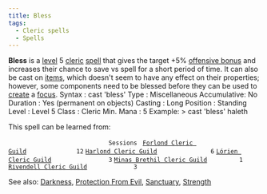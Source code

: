 ```yaml
---
title: Bless
tags:
  - Cleric spells
  - Spells
---
```

**Bless** is a [level](level "wikilink") 5 [cleric](cleric "wikilink")
[spell](spell "wikilink") that gives the target +5% [offensive
bonus](offensive_bonus "wikilink") and increases their chance to save vs
spell for a short period of time. It can also be cast on
[items](item "wikilink"), which doesn't seem to have any effect on their
properties; however, some components need to be blessed before they can
be used to [create](Create_Focus "wikilink") a
[focus](focus "wikilink"). Syntax : cast 'bless' Type : Miscellaneous
Accumulative: No Duration : Yes (permanent on objects) Casting : Long
Position : Standing Level : Level 5 Class : Cleric Min. Mana : 5
Example: \> cast 'bless' haleth

This spell can be learned from:

`                            Sessions `
[`Forlond Cleric Guild`](Forlond_Cleric_Guild "wikilink")`              12`
[`Harlond Cleric Guild`](Harlond_Cleric_Guild "wikilink")`               6`
[`Lórien Cleric Guild`](Lórien_Cleric_Guild "wikilink")`                3`
[`Minas Brethil Cleric Guild`](Minas_Brethil_Cleric_Guild "wikilink")`         1`
[`Rivendell Cleric Guild`](Rivendell_Cleric_Guild "wikilink")`             3`

See also: [Darkness](Darkness "wikilink"), [Protection From
Evil](Protection_From_Evil "wikilink"),
[Sanctuary](Sanctuary "wikilink"), [Strength](Strength_Spell "wikilink")
